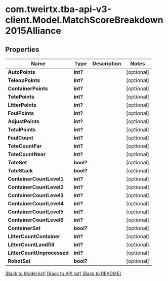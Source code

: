 # com.tweirtx.tba-api-v3-client.Model.MatchScoreBreakdown2015Alliance
## Properties

Name | Type | Description | Notes
------------ | ------------- | ------------- | -------------
**AutoPoints** | **int?** |  | [optional] 
**TeleopPoints** | **int?** |  | [optional] 
**ContainerPoints** | **int?** |  | [optional] 
**TotePoints** | **int?** |  | [optional] 
**LitterPoints** | **int?** |  | [optional] 
**FoulPoints** | **int?** |  | [optional] 
**AdjustPoints** | **int?** |  | [optional] 
**TotalPoints** | **int?** |  | [optional] 
**FoulCount** | **int?** |  | [optional] 
**ToteCountFar** | **int?** |  | [optional] 
**ToteCountNear** | **int?** |  | [optional] 
**ToteSet** | **bool?** |  | [optional] 
**ToteStack** | **bool?** |  | [optional] 
**ContainerCountLevel1** | **int?** |  | [optional] 
**ContainerCountLevel2** | **int?** |  | [optional] 
**ContainerCountLevel3** | **int?** |  | [optional] 
**ContainerCountLevel4** | **int?** |  | [optional] 
**ContainerCountLevel5** | **int?** |  | [optional] 
**ContainerCountLevel6** | **int?** |  | [optional] 
**ContainerSet** | **bool?** |  | [optional] 
**LitterCountContainer** | **int?** |  | [optional] 
**LitterCountLandfill** | **int?** |  | [optional] 
**LitterCountUnprocessed** | **int?** |  | [optional] 
**RobotSet** | **bool?** |  | [optional] 

[[Back to Model list]](../README.md#documentation-for-models) [[Back to API list]](../README.md#documentation-for-api-endpoints) [[Back to README]](../README.md)

